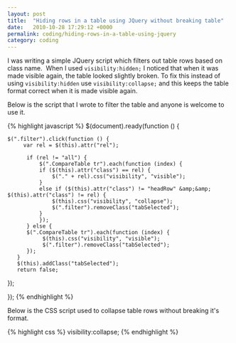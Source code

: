 ```yaml
---
layout: post
title:  "Hiding rows in a table using JQuery without breaking table"
date:   2010-10-28 17:29:12 +0000
permalink: coding/hiding-rows-in-a-table-using-jquery
category: coding
---
```


I was writing a simple JQuery script which filters out table rows based on class name. &nbsp;When I used&nbsp;`visibility:hidden;` I noticed that when it was made visible again, the table looked slightly broken. To fix this instead of using `visibility:hidden` use `visibility:collapse;` and this keeps the table format correct when it is made visible again.

Below is the script that I wrote to filter the table and anyone is welcome to use it.

{% highlight javascript %}
$(document).ready(function () {

    $(".filter").click(function () {
         var rel = $(this).attr("rel");

          if (rel != "all") {
              $(".CompareTable tr").each(function (index) {
              if ($(this).attr("class") == rel) {
                  $("." + rel).css("visibility", "visible");
              }
              else if ($(this).attr("class") != "headRow" &amp;&amp; $(this).attr("class") != rel) {
                  $(this).css("visibility", "collapse");
                  $(".filter").removeClass("tabSelected");
              }
              });
          } else {
          $(".CompareTable tr").each(function (index) {
               $(this).css("visibility", "visible");
               $(".filter").removeClass("tabSelected");
          });
       }
       $(this).addClass("tabSelected");
       return false;
   });

});
{% endhighlight %}

Below is the CSS script used to collapse table rows without breaking it's format.

{% highlight css %}
visibility:collapse;
{% endhighlight %}
